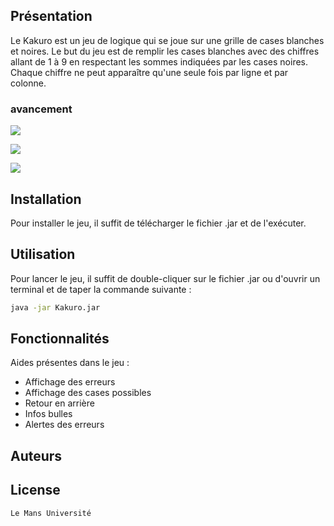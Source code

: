 ## Présentation

Le Kakuro est un jeu de logique qui se joue sur une grille de cases blanches et noires. Le but du jeu est de remplir les cases blanches avec des chiffres allant de 1 à 9 en respectant les sommes indiquées par les cases noires. Chaque chiffre ne peut apparaître qu'une seule fois par ligne et par colonne.

### avancement
![](https://img.shields.io/badge/State-In_production-brightgreen?style=for-the-badge)

![](https://img.shields.io/github/issues/tower-defense-L2/projet-L2?style=for-the-badge)

![](https://img.shields.io/github/issues-pr/tower-defense-L2/projet-L2?style=for-the-badge)


## Installation

Pour installer le jeu, il suffit de télécharger le fichier .jar et de l'exécuter.

## Utilisation

Pour lancer le jeu, il suffit de double-cliquer sur le fichier .jar ou d'ouvrir un terminal et de taper la commande suivante :

```bash
java -jar Kakuro.jar
```

## Fonctionnalités

Aides présentes dans le jeu :

- Affichage des erreurs
- Affichage des cases possibles
- Retour en arrière
- Infos bulles
- Alertes des erreurs

## Auteurs

## License

```
Le Mans Université
```
